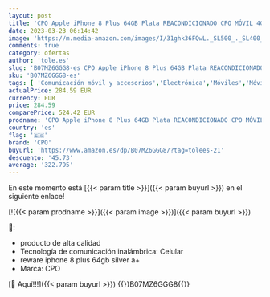 ```yaml
---
layout: post
title: 'CPO Apple iPhone 8 Plus 64GB Plata REACONDICIONADO CPO MÓVIL 4G 5.5   Retina FHD/6CORE/64GB/3GB RAM/12MP+12MP/7MP  únicp'
date: 2023-03-23 06:14:42
image: 'https://m.media-amazon.com/images/I/31ghk36FQwL._SL500_._SL400_.jpg'
comments: true
category: ofertas
author: 'tole.es'
slug: 'B07MZ6GGG8-es CPO Apple iPhone 8 Plus 64GB Plata REACONDICIONADO CPO...'
sku: 'B07MZ6GGG8-es'
tags: [ 'Comunicación móvil y accesorios','Electrónica','Móviles','Móviles y smartphones libres','apple','cpo','iphone','🇪🇸', ]
actualPrice: 284.59 EUR
currency: EUR
price: 284.59
comparePrice: 524.42 EUR
prodname: 'CPO Apple iPhone 8 Plus 64GB Plata REACONDICIONADO CPO MÓVIL 4G 5.5   Retina FHD/6CORE/64GB/3GB RAM/12MP+12MP/7MP  únicp'
country: 'es'
flag: '🇪🇸'
brand: 'CPO'
buyurl: 'https://www.amazon.es/dp/B07MZ6GGG8/?tag=tolees-21'
descuento: '45.73'
average: '322.795'
---
```


En este momento está [{{< param title >}}]({{< param buyurl >}}) en el siguiente enlace!

[![{{< param prodname >}}]({{< param image >}})]({{< param buyurl >}})

🔎:

- producto de alta calidad
- Tecnología de comunicación inalámbrica: Celular
- reware iphone 8 plus 64gb silver a+
- Marca: CPO

[🛒 Aquí!!!]({{< param buyurl >}})
{{<world>}}B07MZ6GGG8{{</world>}}
